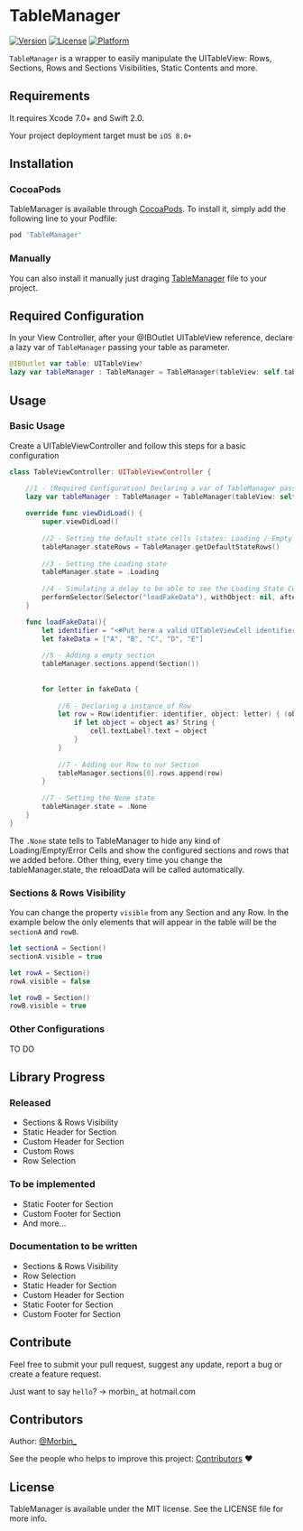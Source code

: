 # TableManager

[![Version](https://img.shields.io/cocoapods/v/TableManager.svg?style=flat)](http://cocoapods.org/pods/TableManager)
[![License](https://img.shields.io/cocoapods/l/TableManager.svg?style=flat)](http://cocoapods.org/pods/TableManager)
[![Platform](https://img.shields.io/cocoapods/p/TableManager.svg?style=flat)](http://cocoapods.org/pods/TableManager)

`TableManager` is a wrapper to easily manipulate the UITableView: Rows, Sections, Rows and Sections Visibilities, Static Contents and more.

## Requirements

It requires Xcode 7.0+ and Swift 2.0.

Your project deployment target must be `iOS 8.0+`

## Installation

### CocoaPods

TableManager is available through [CocoaPods](http://cocoapods.org). To install
it, simply add the following line to your Podfile:

```ruby
pod 'TableManager'
```

### Manually

You can also install it manually just draging [TableManager](https://github.com/Morbix/TableManager/blob/master/TableManager.swift) file to your project. 


## Required Configuration

In your View Controller, after your  @IBOutlet UITableView reference, declare a lazy var of `TableManager` passing your table as parameter.
```swift
@IBOutlet var table: UITableView!
lazy var tableManager : TableManager = TableManager(tableView: self.table)
```

## Usage

### Basic Usage
Create a UITableViewController and follow this steps for a basic configuration
```swift
class TableViewController: UITableViewController {

    //1 - (Required Configuration) Declaring a var of TableManager passing the UITableView instance
    lazy var tableManager : TableManager = TableManager(tableView: self.tableView)
    
    override func viewDidLoad() {
        super.viewDidLoad()
        
        //2 - Setting the default state cells (states: Loading / Empty / Error)
        tableManager.stateRows = TableManager.getDefaultStateRows()
        
        //3 - Setting the Loading state
        tableManager.state = .Loading
        
        //4 - Simulating a delay to be able to see the Loading State Cell
        performSelector(Selector("loadFakeData"), withObject: nil, afterDelay: 3)
    }

    func loadFakeData(){
        let identifier = "<#Put here a valid UITableViewCell identifier#>"
        let fakeData = ["A", "B", "C", "D", "E"]
        
        //5 - Adding a empty section
        tableManager.sections.append(Section())
        
        
        for letter in fakeData {
            
            //6 - Declaring a instance of Row
            let row = Row(identifier: identifier, object: letter) { (object, cell, indexPath) -> Void in
                if let object = object as? String {
                    cell.textLabel?.text = object
                }
            }
            
            //7 - Adding our Row to our Section
            tableManager.sections[0].rows.append(row)
        }
        
        //7 - Setting the None state
        tableManager.state = .None 
    }
}
```
The `.None` state tells to TableManager to hide any kind of Loading/Empty/Error Cells and show the configured sections and rows that we added before.
Other thing, every time you change the tableManager.state, the reloadData will be called automatically.

### Sections & Rows Visibility

You can change the property `visible` from any Section and any Row. In the example below the only elements that will appear in the table will be the `sectionA` and `rowB`.
```swift
let sectionA = Section()
sectionA.visible = true

let rowA = Section()
rowA.visible = false

let rowB = Section()
rowB.visible = true
```



### Other Configurations

TO DO


## Library Progress

### Released
- Sections & Rows Visibility 
- Static Header for Section
- Custom Header for Section
- Custom Rows
- Row Selection

### To be implemented 
- Static Footer for Section
- Custom Footer for Section
- And more...

### Documentation to be written
- Sections & Rows Visibility
- Row Selection
- Static Header for Section
- Custom Header for Section
- Static Footer for Section
- Custom Footer for Section

## Contribute

Feel free to submit your pull request, suggest any update, report a bug or create a feature request. 

Just want to say `hello`? -> morbin_ at hotmail.com

## Contributors

Author: [@Morbin_](https://twitter.com/Morbin_) 

See the people who helps to improve this project: [Contributors](https://github.com/Morbix/TableManager/graphs/contributors) ♥


## License

TableManager is available under the MIT license. See the LICENSE file for more info.
